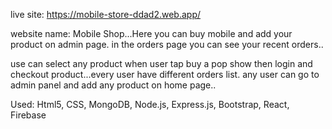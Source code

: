 live site: https://mobile-store-ddad2.web.app/

website name: Mobile Shop...Here you can buy mobile and add your product on admin page. in the orders page you can see your recent orders..

use can select any product when user tap buy a pop show then login and checkout product...every user have different orders list. any user can go to admin panel and add any product on home page..

Used: Html5, CSS, MongoDB, Node.js, Express.js, Bootstrap, React, Firebase
